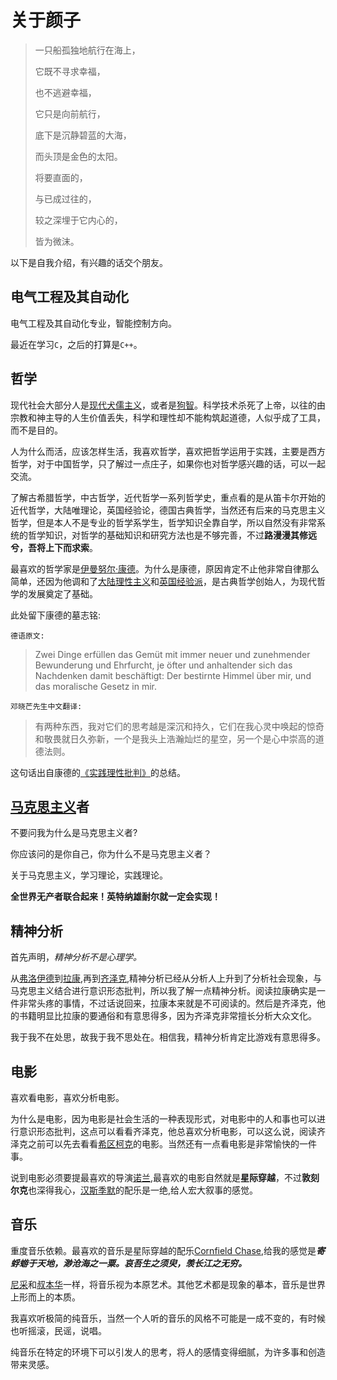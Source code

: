 # 关于颜子

>一只船孤独地航行在海上，
>
>它既不寻求幸福，
>
>也不逃避幸福，
>
>它只是向前航行，
>
>底下是沉静碧蓝的大海，
>
>而头顶是金色的太阳。
>
>将要直面的，
>
>与已成过往的，
>
>较之深埋于它内心的，
>
>皆为微沫。

以下是自我介绍，有兴趣的话交个朋友。

## 电气工程及其自动化

电气工程及其自动化专业，智能控制方向。

最近在学习`C`，之后的打算是`C++`。

## 哲学

现代社会大部分人是[现代犬儒主义](https://baike.baidu.com/item/%E7%8E%B0%E4%BB%A3%E7%8A%AC%E5%84%92%E4%B8%BB%E4%B9%89/2247237)，或者是[狗智](https://zhuanlan.zhihu.com/p/457864872)。科学技术杀死了上帝，以往的由宗教和神主导的人生价值丢失，科学和理性却不能构筑起道德，人似乎成了工具，而不是目的。

人为什么而活，应该怎样生活，我喜欢哲学，喜欢把哲学运用于实践，主要是西方哲学，对于中国哲学，只了解过一点庄子，如果你也对哲学感兴趣的话，可以一起交流。

了解古希腊哲学，中古哲学，近代哲学一系列哲学史，重点看的是从笛卡尔开始的近代哲学，大陆唯理论，英国经验论，德国古典哲学，当然还有后来的马克思主义哲学，但是本人不是专业的哲学系学生，哲学知识全靠自学，所以自然没有非常系统的哲学知识，对哲学的基础知识和研究方法也是不够完善，不过**路漫漫其修远兮，吾将上下而求索**。

最喜欢的哲学家是[伊曼努尔·康德](https://baike.baidu.com/item/%E4%BC%8A%E6%9B%BC%E5%8A%AA%E5%B0%94%C2%B7%E5%BA%B7%E5%BE%B7/2631177)。为什么是康德，原因肯定不止他非常自律那么简单，还因为他调和了[大陆理性主义](https://baike.baidu.com/item/%E5%A4%A7%E9%99%86%E7%90%86%E6%80%A7%E4%B8%BB%E4%B9%89/8751549)和[英国经验派](https://baike.baidu.com/item/%E8%8B%B1%E5%9B%BD%E7%BB%8F%E9%AA%8C%E6%B4%BE)，是古典哲学创始人，为现代哲学的发展奠定了基础。

此处留下康德的墓志铭:

`德语原文:`
>Zwei Dinge erfüllen das Gemüt mit immer neuer und zunehmender Bewunderung und Ehrfurcht, je öfter und anhaltender sich das Nachdenken damit beschäftigt: Der bestirnte Himmel über mir, und das moralische Gesetz in mir.

`邓晓芒先生中文翻译:`
>有两种东西，我对它们的思考越是深沉和持久，它们在我心灵中唤起的惊奇和敬畏就日久弥新，一个是我头上浩瀚灿烂的星空，另一个是心中崇高的道德法则。

这句话出自康德的[《实践理性批判》](https://baike.baidu.com/item/%E5%AE%9E%E8%B7%B5%E7%90%86%E6%80%A7%E6%89%B9%E5%88%A4/783518)的总结。

## [马克思主义](https://baike.baidu.com/item/%E9%A9%AC%E5%85%8B%E6%80%9D%E4%B8%BB%E4%B9%89/239051)者

不要问我为什么是马克思主义者?

你应该问的是你自己，你为什么不是马克思主义者？

关于马克思主义，学习理论，实践理论。

**全世界无产者联合起来！英特纳雄耐尔就一定会实现！**

## 精神分析

首先声明，*精神分析不是心理学。*

从[弗洛伊德](https://baike.baidu.com/item/%E8%A5%BF%E6%A0%BC%E8%92%99%E5%BE%B7%C2%B7%E5%BC%97%E6%B4%9B%E4%BC%8A%E5%BE%B7)到[拉康](https://baike.baidu.com/item/%E9%9B%85%E5%85%8B%C2%B7%E6%8B%89%E5%BA%B7/6485965),再到[齐泽克](https://baike.baidu.com/item/%E6%96%AF%E6%8B%89%E6%B2%83%E7%83%AD%C2%B7%E9%BD%90%E6%B3%BD%E5%85%8B/10917521),精神分析已经从分析人上升到了分析社会现象，与马克思主义结合进行意识形态批判，所以我了解一点精神分析。阅读拉康确实是一件非常头疼的事情，不过话说回来，拉康本来就是不可阅读的。然后是齐泽克，他的书籍明显比拉康的要通俗和有意思得多，因为齐泽克非常擅长分析大众文化。

我于我不在处思，故我于我不思处在。相信我，精神分析肯定比游戏有意思得多。

## 电影

喜欢看电影，喜欢分析电影。

为什么是电影，因为电影是社会生活的一种表现形式，对电影中的人和事也可以进行意识形态批判，这点可以看看齐泽克，他总喜欢分析电影，可以这么说，阅读齐泽克之前可以先去看看[希区柯克](https://baike.baidu.com/item/%E9%98%BF%E5%B0%94%E5%BC%97%E9%9B%B7%E5%BE%B7%C2%B7%E5%B8%8C%E5%8C%BA%E6%9F%AF%E5%85%8B/900505)的电影。当然还有一点看电影是非常愉快的一件事。

说到电影必须要提最喜欢的导演[诺兰](https://baike.baidu.com/item/%E5%85%8B%E9%87%8C%E6%96%AF%E6%89%98%E5%BC%97%C2%B7%E8%AF%BA%E5%85%B0/5306405),最喜欢的电影自然就是**星际穿越**，不过**敦刻尔克**也深得我心，[汉斯季默](https://baike.baidu.com/item/%E6%B1%89%E6%96%AF%C2%B7%E5%AD%A3%E9%BB%98/5691217)的配乐是一绝,给人宏大叙事的感觉。

## 音乐

重度音乐依赖。最喜欢的音乐是星际穿越的配乐[Cornfield Chase](https://music.163.com/#/song?id=29734857),给我的感觉是***寄蜉蝣于天地，渺沧海之一粟。哀吾生之须臾，羡长江之无穷。***

[尼采](https://baike.baidu.com/item/%E5%BC%97%E9%87%8C%E5%BE%B7%E9%87%8C%E5%B8%8C%C2%B7%E5%A8%81%E5%BB%89%C2%B7%E5%B0%BC%E9%87%87/2630781)和[叔本华](https://baike.baidu.com/item/%E4%BA%9A%E7%91%9F%C2%B7%E5%8F%94%E6%9C%AC%E5%8D%8E/8027742)一样，将音乐视为本原艺术。其他艺术都是现象的摹本，音乐是世界上形而上的本质。

我喜欢听极简的纯音乐，当然一个人听的音乐的风格不可能是一成不变的，有时候也听摇滚，民谣，说唱。

纯音乐在特定的环境下可以引发人的思考，将人的感情变得细腻，为许多事和创造带来灵感。
